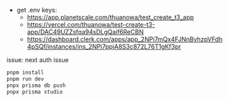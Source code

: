 - get .env keys:
  - https://app.planetscale.com/thuanowa/test_create_t3_app
  - https://vercel.com/thuanowa/test-create-t3-app/DAC49UZZsfqa94sDLgQaif6ReCBN
  - https://dashboard.clerk.com/apps/app_2NPi7mQx4FJNnBvhzpVFdh4pSQf/instances/ins_2NPi7ppjA8S3c872L76T1gKf3pr

issue: next auth issue

```bash
pnpm install
pnpm run dev
pnpx prisma db push
pnpx prisma studio
```